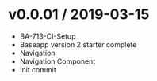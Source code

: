
v0.0.01 / 2019-03-15
====================

  * BA-713-CI-Setup
  * Baseapp version 2 starter complete
  * Navigation
  * Navigation Component
  * init commit
